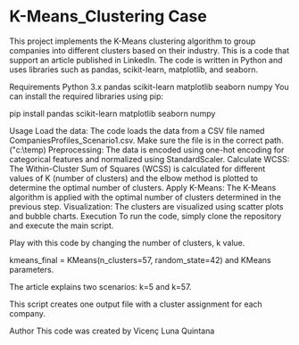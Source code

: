 # K-Means_Clustering Case

This project implements the K-Means clustering algorithm to group companies into different clusters based on their industry. This is a code that support an article published in LinkedIn.
The code is written in Python and uses libraries such as pandas, scikit-learn, matplotlib, and seaborn.

Requirements
Python 3.x
pandas
scikit-learn
matplotlib
seaborn
numpy
You can install the required libraries using pip:

pip install pandas scikit-learn matplotlib seaborn numpy

Usage
Load the data: The code loads the data from a CSV file named CompaniesProfiles_Scenario1.csv. Make sure the file is in the correct path. ("c:\temp)
Preprocessing: The data is encoded using one-hot encoding for categorical features and normalized using StandardScaler.
Calculate WCSS: The Within-Cluster Sum of Squares (WCSS) is calculated for different values of K (number of clusters) and the elbow method is plotted to determine the optimal number of clusters.
Apply K-Means: The K-Means algorithm is applied with the optimal number of clusters determined in the previous step.
Visualization: The clusters are visualized using scatter plots and bubble charts.
Execution
To run the code, simply clone the repository and execute the main script.

Play with this code by changing the number of clusters, k value.

kmeans_final = KMeans(n_clusters=57, random_state=42)
and KMeans parameters.

The article explains two scenarios: k=5 and k=57.

This script creates one output file with a cluster assignment for each company.

Author
This code was created by Vicenç Luna Quintana
